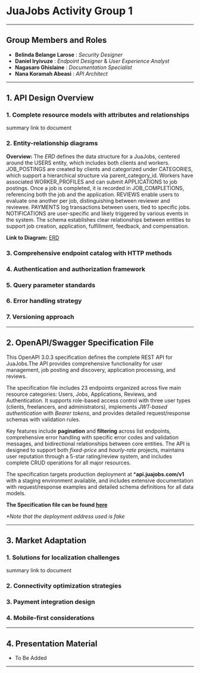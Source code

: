 # JuaJobs Activity Group 1
---

## Group Members and Roles

- **Belinda Belange Larose** : *Security Designer*
- **Daniel Iryivuze** : *Endpoint Designer* & *User Experience Analyst*
- **Nagasaro Ghislaine** : *Documentation Specialist*
- **Nana Koramah Abeasi** : *API Architect*

---

## 1. API Design Overview

### 1. Complete resource models with attributes and relationships

summary
link to document

### 2. Entity-relationship diagrams

**Overview:**
The *ERD* defines the data structure for a JuaJobs, centered around the USERS entity, which includes both clients and workers. JOB_POSTINGS are created by clients and categorized under CATEGORIES, which support a hierarchical structure via parent_category_id. Workers have associated WORKER_PROFILES and can submit APPLICATIONS to job postings. Once a job is completed, it is recorded in JOB_COMPLETIONS, referencing both the job and the application. REVIEWS enable users to evaluate one another per job, distinguishing between reviewer and reviewee. PAYMENTS log transactions between users, tied to specific jobs. NOTIFICATIONS are user-specific and likely triggered by various events in the system. The schema establishes clear relationships between entities to support job creation, application, fulfillment, feedback, and compensation.

**Link to Diagram:** [ERD](phase_1/JuaJua_ERD.pdf)

### 3. Comprehensive endpoint catalog with HTTP methods

### 4. Authentication and authorization framework

### 5. Query parameter standards

### 6. Error handling strategy

### 7. Versioning approach

---

## 2. OpenAPI/Swagger Specification File

This OpenAPI 3.0.3 specification defines the complete REST API for JuaJobs.The API provides comprehensive functionality for user management, job posting and discovery, application processing, and reviews.

The specification file includes 23 endpoints organized across five main resource categories: Users, Jobs, Applications, Reviews, and Authentication. It supports role-based access control with three user types (clients, freelancers, and administrators), implements *JWT-based authentication* with *Bearer tokens*, and provides detailed request/response schemas with validation rules.

Key features include **pagination** and **filtering** across list endpoints, comprehensive error handling with specific error codes and validation messages, and bidirectional relationships between core entities. The API is designed to support both *fixed-price* and *hourly-rate* projects, maintains user reputation through a 5-star rating/review system, and includes complete CRUD operations for all major resources.

The specification targets production deployment at ***api.juajobs.com/v1** with a staging environment available, and includes extensive documentation with request/response examples and detailed schema definitions for all data models.

**The Specification file can be found [here](phase_3/OpenAPI_file.yaml)**

_*Note that the deployment address used is fake_

---

## 3. Market Adaptation

### 1. Solutions for localization challenges
summary
link to document
### 2. Connectivity optimization strategies
### 3. Payment integration design
### 4. Mobile-first considerations

---

## 4. Presentation Material

- To Be Added

---
